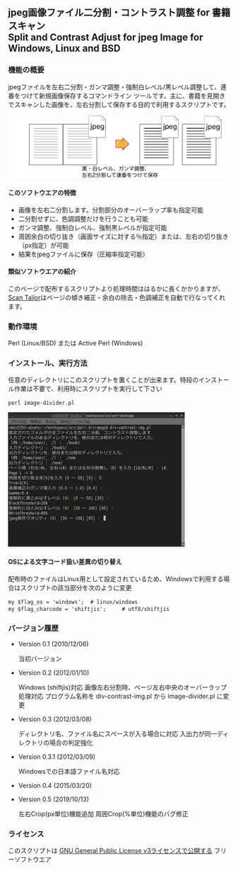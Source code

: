 ## jpeg画像ファイル二分割・コントラスト調整 for 書籍スキャン<br/>Split and Contrast Adjust for jpeg Image   for Windows, Linux and BSD 

###  機能の概要
jpegファイルを左右二分割・ガンマ調整・強制白レベル/黒レベル調整して、連番をつけて新規画像保存するコマンドライン ツールです。主に、書籍を見開きでスキャンした画像を、左右分割して保存する目的で利用するスクリプトです。

![機能の概要図](readme_pics/img2pdf-step2.png)

#### このソフトウエアの特徴
- 画像を左右二分割します。分割部分のオーバーラップ率も指定可能
- 二分割せずに、色調調整だけを行うことも可能
- ガンマ調整、強制白レベル、強制黒レベルが指定可能
- 周囲余白の切り抜き（画面サイズに対する％指定）または、左右の切り抜き（px指定）が可能
- 結果をjpegファイルに保存（圧縮率指定可能） 

#### 類似ソフトウエアの紹介
このページで配布するスクリプトより処理時間ははるかに長くかかりますが、[Scan Tailor](https://scantailor.org/)はページの傾き補正・余白の除去・色調補正を自動で行なってくれます。

### 動作環境
Perl (Linux/BSD) または Active Perl (Windows) 

### インストール、実行方法
任意のディレクトリにこのスクリプトを置くことが出来ます。特段のインストール作業は不要で、利用時にスクリプトを実行して下さい

    perl image-divider.pl

![スクリプト実行中の画面表示例](readme_pics/divimg-cmdline.png)

#### OSによる文字コード扱い差異の切り替え
配布時のファイルはLinux用として設定されているため、Windowsで利用する場合はスクリプトの該当部分を次のように変更

    my $flag_os = 'windows';  # linux/windows
    my $flag_charcode = 'shiftjis';     # utf8/shiftjis

### バージョン履歴
- Version 0.1 (2010/12/06)

  当初バージョン 

- Version 0.2 (2012/01/10)

  Windows (shiftjis)対応 
  画像左右分割時、ページ左右中央のオーバーラップ処理対応 
  プログラム名称を div-contrast-img.pl から image-divider.pl に変更 

- Version 0.3 (2012/03/08)

  ディレクトリ名、ファイル名にスペースが入る場合に対応 
  入出力が同一ディレクトリの場合の判定強化 

- Version 0.3.1 (2012/03/09)

  Windowsでの日本語ファイル名対応 

- Version 0.4 (2015/03/20)

- Version 0.5 (2019/10/13)

  左右Crop(px単位)機能追加 
  周囲Crop(%単位)機能のバグ修正 

### ライセンス
このスクリプトは [GNU General Public License v3ライセンスで公開する](https://gpl.mhatta.org/gpl.ja.html) フリーソフトウエア

